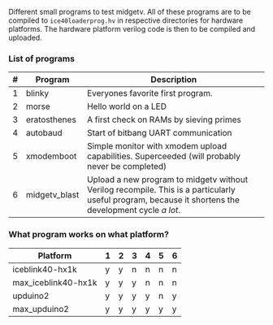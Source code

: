 Different small programs to test midgetv. All of these programs are to be compiled to `ice40loaderprog.hv` in respective directories for hardware platforms. The hardware platform verilog code is then to be compiled and uploaded.

### List of programs

| #  | Program       | Description
| -- | ------------- | ------------
| 1  | blinky        | Everyones favorite first program. 
| 2  | morse         | Hello world on a LED
| 3  | eratosthenes  | A first check on RAMs by sieving primes
| 4  | autobaud      | Start of bitbang UART communication
| 5  | xmodemboot    | Simple monitor with xmodem upload capabilities. Superceeded (will probably never be completed)
| 6  | midgetv_blast | Upload a new program to midgetv without Verilog recompile. This is a particularly useful program, because it shortens the development cycle *a lot*. 

### What program works on what platform?                    
                    
| Platform            | 1 | 2 | 3 | 4 | 5 | 6
| ------------------- | --|---|---|---|---|---
| iceblink40-hx1k     | y | y | n | n | n | n
| max_iceblink40-hx1k | y | y | y | n | n | n
| upduino2            | y | y | y | y | n | y
| max_upduino2        | y | y | y | y | y | y

